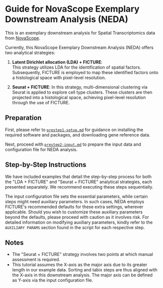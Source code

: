 # Guide for NovaScope Exemplary Downstream Analysis (NEDA)

This is an exemplary downstream analysis for Spatial Transcriptomics data from [NovaScope](https://github.com/seqscope/NovaScope/tree/main). 

Currently, this NovaScope Exemplary Downstream Analysis (NEDA) offers two analytical strategies:

1) **Latent Dirichlet allocation (LDA) + FICTURE**:  
    This strategy utilizes LDA for the identification of spatial factors. Subsequently, FICTURE is employed to map these identified factors onto a histological space with pixel-level resolution.

2) **Seurat + FICTURE**: 
    In this strategy, multi-dimensional clustering via Seurat is applied to explore cell type clusters. These clusters are then projected into a histological space, achieving pixel-level resolution through the use of FICTURE.

## Preparation

First, please refer to [`prestep1-setup.md`](./preparation/prestep1-setup.md) for guidance on installing the required software and packages, and downloading gene reference data. 

Next, proceed with [`prestep2-input.md`](./preparation/prestep2-input.md) to prepare the input data and configuration file for NEDA analysis. 

## Step-by-Step Instructions

We have included examples that detail the step-by-step process for both the "LDA + FICTURE" and "Seurat + FICTURE" analytical strategies, each presented separately. We recommend executing these steps sequentially. 

The input configuration file sets the essential parameters, while certain steps might need auxiliary parameters. In such cases, NEDA employs FICTURE's recommended defaults for these extra settings, wherever applicable. Should you wish to customize these auxiliary parameters beyond the defaults, please proceed with caution as it involves risk. For detailed information on modifying auxiliary parameters, kindly refer to the `AUXILIARY PARAMS` section found in the script for each respective step.

## Notes
* The "Seurat + FICTURE" strategy involves two points at which manual assessment is required.
* This tutorial assumes the X-axis as the major axis due to its greater length in our example data. Sorting and tabix steps are thus aligned with the X-axis in this downstream analysis. The major axis can be defined as Y-axis via the input configuration file.

